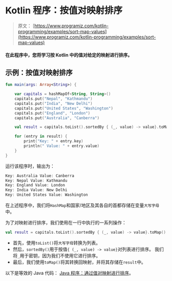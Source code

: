 # Kotlin 程序：按值对映射排序

> 原文： [https://www.programiz.com/kotlin-programming/examples/sort-map-values](https://www.programiz.com/kotlin-programming/examples/sort-map-values)

#### 在此程序中，您将学习按 Kotlin 中的值对给定的映射进行排序。

## 示例：按值对映射排序

```kt
fun main(args: Array<String>) {

    var capitals = hashMapOf<String, String>()
    capitals.put("Nepal", "Kathmandu")
    capitals.put("India", "New Delhi")
    capitals.put("United States", "Washington")
    capitals.put("England", "London")
    capitals.put("Australia", "Canberra")

    val result = capitals.toList().sortedBy { (_, value) -> value}.toMap()

    for (entry in result) {
        print("Key: " + entry.key)
        println(" Value: " + entry.value)
    }
}
```

运行该程序时，输出为：

```kt
Key: Australia Value: Canberra
Key: Nepal Value: Kathmandu
Key: England Value: London
Key: India Value: New Delhi
Key: United States Value: Washington
```

在上述程序中，我们将`HashMap`和国家/地区及其各自的首都存储在变量`大写字母`中。

为了对映射进行排序，我们使用在一行中执行的一系列操作：

```kt
val result = capitals.toList().sortedBy { (_, value) -> value}.toMap()
```

*   首先，使用`toList()`将`大写字母`转换为列表。
*   然后，`sortedBy()`用于按值`{ (_, value) -> value}`对列表进行排序。 我们将`_`用于密钥，因为我们不使用它进行排序。
*   最后，我们使用`toMap()`将其转换回映射，并将其存储在`result`中。

以下是等效的 Java 代码： [Java 程序：通过值对映射进行排序](/java-programming/examples/sort-map-values "Java program to sort a map by values")。
